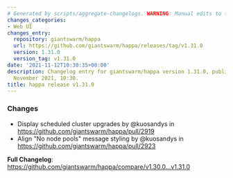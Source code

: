 ```yaml
---
# Generated by scripts/aggregate-changelogs. WARNING: Manual edits to this files will be overwritten.
changes_categories:
- Web UI
changes_entry:
  repository: giantswarm/happa
  url: https://github.com/giantswarm/happa/releases/tag/v1.31.0
  version: 1.31.0
  version_tag: v1.31.0
date: '2021-11-12T10:30:35+00:00'
description: Changelog entry for giantswarm/happa version 1.31.0, published on 12
  November 2021, 10:30.
title: happa release v1.31.0
---
```


### Changes

* Display scheduled cluster upgrades by @kuosandys in https://github.com/giantswarm/happa/pull/2919
* Align "No node pools" message styling by @kuosandys in https://github.com/giantswarm/happa/pull/2923


**Full Changelog**: https://github.com/giantswarm/happa/compare/v1.30.0...v1.31.0
